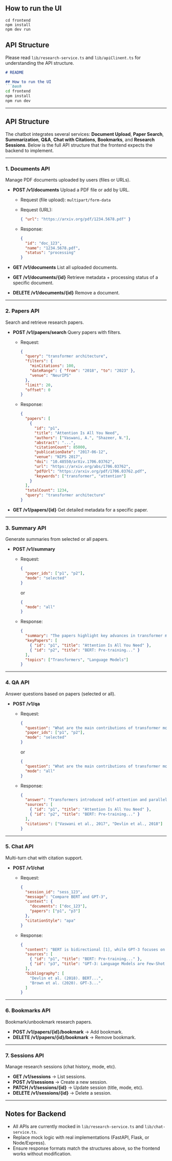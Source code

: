 ## How to run the UI 
```
cd frontend
npm install
npm dev run 
```

## API Structure

Please read `lib/research-service.ts` and `lib/apiClinent.ts` for understanding the API structure. 

````markdown
# README  

## How to run the UI
```bash
cd frontend
npm install
npm run dev
````

---

## API Structure

The chatbot integrates several services: **Document Upload**, **Paper Search**, **Summarization**, **Q\&A**, **Chat with Citations**, **Bookmarks**, and **Research Sessions**.
Below is the full API structure that the frontend expects the backend to implement.

---

### 1. Documents API

Manage PDF documents uploaded by users (files or URLs).

* **POST /v1/documents**
  Upload a PDF file or add by URL.

  * Request (file upload): `multipart/form-data`
  * Request (URL):

    ```json
    { "url": "https://arxiv.org/pdf/1234.5678.pdf" }
    ```
  * Response:

    ```json
    {
      "id": "doc_123",
      "name": "1234.5678.pdf",
      "status": "processing"
    }
    ```

* **GET /v1/documents**
  List all uploaded documents.

* **GET /v1/documents/{id}**
  Retrieve metadata + processing status of a specific document.

* **DELETE /v1/documents/{id}**
  Remove a document.

---

### 2. Papers API

Search and retrieve research papers.

* **POST /v1/papers/search**
  Query papers with filters.

  * Request:

    ```json
    {
      "query": "transformer architecture",
      "filters": {
        "minCitations": 100,
        "dateRange": { "from": "2018", "to": "2023" },
        "venue": "NeurIPS"
      },
      "limit": 20,
      "offset": 0
    }
    ```
  * Response:

    ```json
    {
      "papers": [
        {
          "id": "p1",
          "title": "Attention Is All You Need",
          "authors": ["Vaswani, A.", "Shazeer, N."],
          "abstract": "...",
          "citationCount": 85000,
          "publicationDate": "2017-06-12",
          "venue": "NIPS 2017",
          "doi": "10.48550/arXiv.1706.03762",
          "url": "https://arxiv.org/abs/1706.03762",
          "pdfUrl": "https://arxiv.org/pdf/1706.03762.pdf",
          "keywords": ["transformer", "attention"]
        }
      ],
      "totalCount": 1234,
      "query": "transformer architecture"
    }
    ```

* **GET /v1/papers/{id}**
  Get detailed metadata for a specific paper.

---

### 3. Summary API

Generate summaries from selected or all papers.

* **POST /v1/summary**

  * Request:

    ```json
    {
      "paper_ids": ["p1", "p2"],
      "mode": "selected" 
    }
    ```

    or

    ```json
    {
      "mode": "all"
    }
    ```
  * Response:

    ```json
    {
      "summary": "The papers highlight key advances in transformer models...",
      "keyPapers": [
        { "id": "p1", "title": "Attention Is All You Need" },
        { "id": "p2", "title": "BERT: Pre-training..." }
      ],
      "topics": ["Transformers", "Language Models"]
    }
    ```

---

### 4. QA API

Answer questions based on papers (selected or all).

* **POST /v1/qa**

  * Request:

    ```json
    {
      "question": "What are the main contributions of transformer models?",
      "paper_ids": ["p1", "p2"],
      "mode": "selected"
    }
    ```

    or

    ```json
    {
      "question": "What are the main contributions of transformer models?",
      "mode": "all"
    }
    ```
  * Response:

    ```json
    {
      "answer": "Transformers introduced self-attention and parallelization...",
      "sources": [
        { "id": "p1", "title": "Attention Is All You Need" },
        { "id": "p2", "title": "BERT: Pre-training..." }
      ],
      "citations": ["Vaswani et al., 2017", "Devlin et al., 2018"]
    }
    ```

---

### 5. Chat API

Multi-turn chat with citation support.

* **POST /v1/chat**

  * Request:

    ```json
    {
      "session_id": "sess_123",
      "message": "Compare BERT and GPT-3",
      "context": {
        "documents": ["doc_123"],
        "papers": ["p1", "p3"]
      },
      "citationStyle": "apa"
    }
    ```
  * Response:

    ```json
    {
      "content": "BERT is bidirectional [1], while GPT-3 focuses on autoregressive generation [2].",
      "sources": [
        { "id": "p1", "title": "BERT: Pre-training..." },
        { "id": "p3", "title": "GPT-3: Language Models are Few-Shot Learners" }
      ],
      "bibliography": [
        "Devlin et al. (2018). BERT...",
        "Brown et al. (2020). GPT-3..."
      ]
    }
    ```

---

### 6. Bookmarks API

Bookmark/unbookmark research papers.

* **POST /v1/papers/{id}/bookmark** → Add bookmark.
* **DELETE /v1/papers/{id}/bookmark** → Remove bookmark.

---

### 7. Sessions API

Manage research sessions (chat history, mode, etc).

* **GET /v1/sessions** → List sessions.
* **POST /v1/sessions** → Create a new session.
* **PATCH /v1/sessions/{id}** → Update session (title, mode, etc).
* **DELETE /v1/sessions/{id}** → Delete a session.

---

## Notes for Backend

* All APIs are currently mocked in `lib/research-service.ts` and `lib/chat-service.ts`.
* Replace mock logic with real implementations (FastAPI, Flask, or Node/Express).
* Ensure response formats match the structures above, so the frontend works without modification.

```
